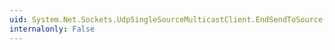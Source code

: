 ```yaml
---
uid: System.Net.Sockets.UdpSingleSourceMulticastClient.EndSendToSource(System.IAsyncResult)
internalonly: False
---
```

